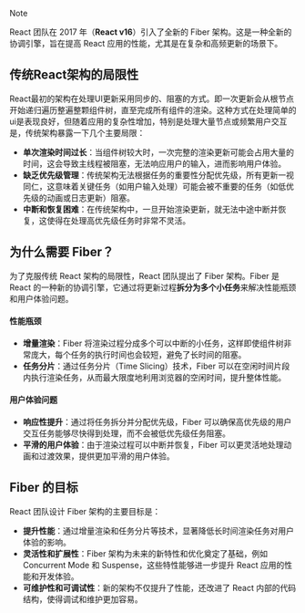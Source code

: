 > [!NOTE]
>
> React 团队在 2017 年（**React v16**）引入了全新的 Fiber 架构。这是一种全新的协调引擎，旨在提高 React 应用的性能，尤其是在复杂和高频更新的场景下。

## 传统React架构的局限性

React最初的架构在处理UI更新采用同步的、阻塞的方式。即一次更新会从根节点开始递归遍历整遍整颗组件树，直至完成所有组件的渲染。这种方式在处理简单的ui是表现良好，但随着应用的复杂性增加，特别是处理大量节点或频繁用户交互是，传统架构暴露一下几个主要局限：

- **单次渲染时间过长**：当组件树较大时，一次完整的渲染更新可能会占用大量的时间，这会导致主线程被阻塞，无法响应用户的输入，进而影响用户体验。
- **缺乏优先级管理**：传统架构无法根据任务的重要性分配优先级，所有更新一视同仁，这意味着关键任务（如用户输入处理）可能会被不重要的任务（如低优先级的动画或日志更新）阻塞。
- **中断和恢复困难**：在传统架构中，一旦开始渲染更新，就无法中途中断并恢复，这使得在处理高优先级任务时非常不灵活。

## 为什么需要 Fiber？

为了克服传统 React 架构的局限性，React 团队提出了 Fiber 架构。Fiber 是 React 的一种新的协调引擎，它通过将更新过程**拆分为多个小任务**来解决性能瓶颈和用户体验问题。

#### 性能瓶颈

- **增量渲染**：Fiber 将渲染过程分成多个可以中断的小任务，这样即使组件树非常庞大，每个任务的执行时间也会较短，避免了长时间的阻塞。
- **任务分片**：通过任务分片（Time Slicing）技术，Fiber 可以在空闲时间片段内执行渲染任务，从而最大限度地利用浏览器的空闲时间，提升整体性能。

#### 用户体验问题

- **响应性提升**：通过将任务拆分并分配优先级，Fiber 可以确保高优先级的用户交互任务能够尽快得到处理，而不会被低优先级任务阻塞。
- **平滑的用户体验**：由于渲染过程可以中断并恢复，Fiber 可以更灵活地处理动画和过渡效果，提供更加平滑的用户体验。

## Fiber 的目标

React 团队设计 Fiber 架构的主要目标是：

- **提升性能**：通过增量渲染和任务分片等技术，显著降低长时间渲染任务对用户体验的影响。
- **灵活性和扩展性**：Fiber 架构为未来的新特性和优化奠定了基础，例如 Concurrent Mode 和 Suspense，这些特性能够进一步提升 React 应用的性能和开发体验。
- **可维护性和可调试性**：新的架构不仅提升了性能，还改进了 React 内部的代码结构，使得调试和维护更加容易。
